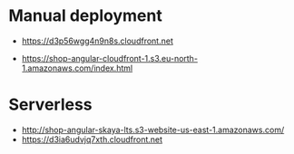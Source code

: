 # Manual deployment

- https://d3p56wgg4n9n8s.cloudfront.net

- https://shop-angular-cloudfront-1.s3.eu-north-1.amazonaws.com/index.html

# Serverless

- http://shop-angular-skaya-lts.s3-website-us-east-1.amazonaws.com/
- https://d3ia6udvjq7xth.cloudfront.net
